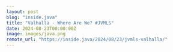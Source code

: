 ```yaml
---
layout: post
blog: "inside.java"
title: "Valhalla - Where Are We? #JVMLS"
date: 2024-08-23T00:00:00Z
image: images/java.png
remote_url: "https://inside.java/2024/08/23/jvmls-valhalla/"
---
```

